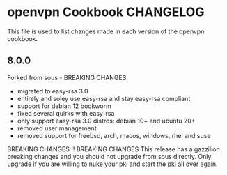 # openvpn Cookbook CHANGELOG

This file is used to list changes made in each version of the openvpn cookbook.

## 8.0.0

Forked from sous - BREAKING CHANGES

- migrated to easy-rsa 3.0
- entirely and soley use easy-rsa and stay easy-rsa compliant
- support for debian 12 bookworm
- fixed several quirks with easy-rsa
- only support easy-rsa 3.0 distros: debian 10+ and ubuntu 20+
- removed user management
- removed support for freebsd, arch, macos, windows, rhel and suse

BREAKING CHANGES !! BREAKING CHANGES
This release has a gazzilion breaking changes and you should not upgrade from sous directly.
Only upgrade if you are willing to nuke your pki and start the pki all over again.
